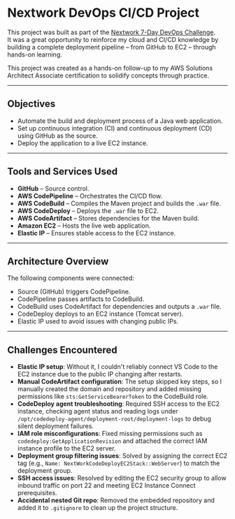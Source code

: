 # Nextwork DevOps CI/CD Project

This project was built as part of the [Nextwork 7-Day DevOps Challenge](https://learn.nextwork.org/projects/aws-devops-codepipeline-updated).  
It was a great opportunity to reinforce my cloud and CI/CD knowledge by building a complete deployment pipeline – from GitHub to EC2 – through hands-on learning.

This project was created as a hands-on follow-up to my AWS Solutions Architect Associate certification to solidify concepts through practice.

---

## Objectives

- Automate the build and deployment process of a Java web application.
- Set up continuous integration (CI) and continuous deployment (CD) using GitHub as the source.
- Deploy the application to a live EC2 instance.

---

## Tools and Services Used

- **GitHub** – Source control.
- **AWS CodePipeline** – Orchestrates the CI/CD flow.
- **AWS CodeBuild** – Compiles the Maven project and builds the `.war` file.
- **AWS CodeDeploy** – Deploys the `.war` file to EC2.
- **AWS CodeArtifact** – Stores dependencies for the Maven build.
- **Amazon EC2** – Hosts the live web application.
- **Elastic IP** – Ensures stable access to the EC2 instance.

---

## Architecture Overview

The following components were connected:

- Source (GitHub) triggers CodePipeline.
- CodePipeline passes artifacts to CodeBuild.
- CodeBuild uses CodeArtifact for dependencies and outputs a `.war` file.
- CodeDeploy deploys to an EC2 instance (Tomcat server).
- Elastic IP used to avoid issues with changing public IPs.

---

## Challenges Encountered

- **Elastic IP setup**: Without it, I couldn't reliably connect VS Code to the EC2 instance due to the public IP changing after restarts.  
- **Manual CodeArtifact configuration**: The setup skipped key steps, so I manually created the domain and repository and added missing permissions like `sts:GetServiceBearerToken` to the CodeBuild role.  
- **CodeDeploy agent troubleshooting**: Required SSH access to the EC2 instance, checking agent status and reading logs under `/opt/codedeploy-agent/deployment-root/deployment-logs` to debug silent deployment failures.  
- **IAM role misconfigurations**: Fixed missing permissions such as `codedeploy:GetApplicationRevision` and attached the correct IAM instance profile to the EC2 server.  
- **Deployment group filtering issues**: Solved by assigning the correct EC2 tag (e.g., `Name: NextWorkCodeDeployEC2Stack::WebServer`) to match the deployment group.  
- **SSH access issues**: Resolved by editing the EC2 security group to allow inbound traffic on port 22 and meeting EC2 Instance Connect prerequisites.  
- **Accidental nested Git repo**: Removed the embedded repository and added it to `.gitignore` to clean up the project structure.  

